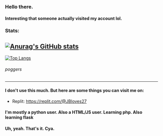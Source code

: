 ### Hello there.
#### Interesting that someone actually visited my account lol.
### Stats:
[![Anurag's GitHub stats](https://github-readme-stats.vercel.app/api?username=JBYT27)](https://github.com/anuraghazra/github-readme-stats)
--- 
[![Top Langs](https://github-readme-stats.vercel.app/api/top-langs/?username=JBYT27)](https://github.com/anuraghazra/github-readme-stats)

###### poggers
---
#### I don't use this much. But here are some things you can visit me on:
- Replit: https://replit.com/@JBloves27

#### I'm mostly a python user. Also a HTML/JS user. Learning php. Also learning flask
#### Uh, yeah. That's it. Cya.

